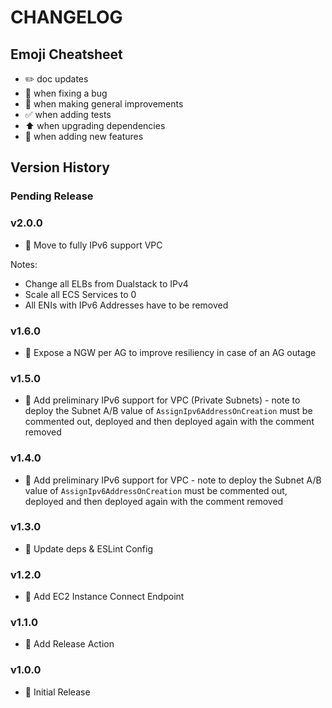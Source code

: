 # CHANGELOG

## Emoji Cheatsheet
- :pencil2: doc updates
- :bug: when fixing a bug
- :rocket: when making general improvements
- :white_check_mark: when adding tests
- :arrow_up: when upgrading dependencies
- :tada: when adding new features

## Version History

### Pending Release

### v2.0.0

- :tada: Move to fully IPv6 support VPC

Notes:
- Change all ELBs from Dualstack to IPv4
- Scale all ECS Services to 0
- All ENIs with IPv6 Addresses have to be removed

### v1.6.0

- :rocket: Expose a NGW per AG to improve resiliency in case of an AG outage

### v1.5.0

- :tada: Add preliminary IPv6 support for VPC (Private Subnets) - note to deploy the Subnet A/B value of `AssignIpv6AddressOnCreation` must be commented out, deployed and then deployed again with the comment removed

### v1.4.0

- :tada: Add preliminary IPv6 support for VPC - note to deploy the Subnet A/B value of `AssignIpv6AddressOnCreation` must be commented out, deployed and then deployed again with the comment removed

### v1.3.0

- :rocket: Update deps & ESLint Config

### v1.2.0

- :tada: Add EC2 Instance Connect Endpoint

### v1.1.0

- :rocket: Add Release Action

### v1.0.0

- :rocket: Initial Release

